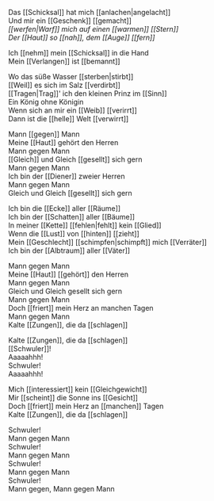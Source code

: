 Das [[Schicksal]] hat mich [[anlachen|angelacht]]  
Und mir ein [[Geschenk]] [[gemacht]]  
*[[werfen|Warf]] mich auf einen [[warmen]] [[Stern]]*  
*Der [[Haut]] so [[nah]], dem [[Auge]] [[fern]]*  

Ich [[nehm]] mein [[Schicksal]] in die Hand  
Mein [[Verlangen]] ist [[bemannt]]  

  
Wo das süße Wasser [[sterben|stirbt]]  
[[Weil]] es sich im Salz [[verdirbt]]  
[[Tragen|Trag]]' ich den kleinen Prinz im [[Sinn]]  
Ein König ohne Königin  
Wenn sich an mir ein [[Weib]] [[verirrt]]  
Dann ist die [[helle]] Welt [[verwirrt]]  


Mann [[gegen]] Mann  
Meine [[Haut]] gehört den Herren  
Mann gegen Mann  
[[Gleich]] und Gleich [[gesellt]] sich gern  
Mann gegen Mann  
Ich bin der [[Diener]] zweier Herren  
Mann gegen Mann  
Gleich und Gleich [[gesellt]] sich gern  

  
Ich bin die [[Ecke]] aller [[Räume]]  
Ich bin der [[Schatten]] aller [[Bäume]]  
In meiner [[Kette]] [[fehlen|fehlt]] kein [[Glied]]  
Wenn die [[Lust]] von [[hinten]] [[zieht]]  
Mein [[Geschlecht]] [[schimpfen|schimpft]] mich [[Verräter]]  
Ich bin der [[Albtraum]] aller [[Väter]]  


Mann gegen Mann  
Meine [[Haut]] [[gehört]] den Herren  
Mann gegen Mann  
Gleich und Gleich gesellt sich gern  
Mann gegen Mann  
Doch [[friert]] mein Herz an manchen Tagen  
Mann gegen Mann  
Kalte [[Zungen]], die da [[schlagen]]  
  
Kalte [[Zungen]], die da [[schlagen]]  
[[Schwuler]]!  
Aaaaahhh!  
Schwuler!  
Aaaaahhh!  
  
Mich [[interessiert]] kein [[Gleichgewicht]]  
Mir [[scheint]] die Sonne ins [[Gesicht]]  
Doch [[friert]] mein Herz an [[manchen]] Tagen  
Kalte [[Zungen]], die da [[schlagen]]  


  
Schwuler!  
Mann gegen Mann  
Schwuler!  
Mann gegen Mann  
Schwuler!  
Mann gegen Mann  
Schwuler!  
Mann gegen, Mann gegen Mann